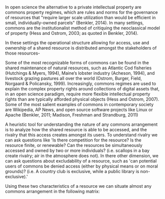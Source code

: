 
In open science the alternative to a private intellectual property are commons property regimes, which are rules and norms for the governance of resources that "require larger scale utilization than would be efficient in small, individually-owned parcels" (Benkler, 2014). In many settings, commons are the institutionalist method of critiquing the neoclassical model of property (Hess and Ostrom, 2003; as quoted in Benkler, 2014).


In these settings the operational structure allowing for access, use and ownership of a shared resource is distributed amongst the stakeholders of those resources- 

Some of the most recognizable forms of commons can be found in the shared maintenance of natural resources, such as Atlantic Cod fisheries (Hutchings & Myers, 1994), Maine’s lobster industry (Acheson, 1994), and livestock grazing pastures all over the world (Ostrom, Burger, Field, Norgaard & Policansky, 1999). Increasingly, commons regimes are used to explain the complex property rights around collections of digital assets that, in an open science paradigm, require more flexible intellectual property rights than are typically afforded physical objects (Hess and Ostrom, 2007). Some of the most salient examples of commons in contemporary society are Wikipedia, AP News, and open source software projects like Linux or Apache (Benkler, 2011; Madison, Freshman and Strandburg, 2011)

A heuristic tool for understanding the nature of any commons arrangement is to analyze how  the shared resource is able to be accessed, and the rivalry that this access creates amongst its users. To understand rivalry we can ask questions like 'Is there competition for the resource? Is the resource finite, or renewable? Can the resources be simultaneously accessed and owned by two or more individuals? (i.e. scallops in a bay create rivalry; air in the atmosphere does not). In there other dimension, we can ask questions about excludability of a resource, such as 'can potential users of commons be denied access (either by physical means or on moral grounds)? (i.e. A country club is exclusive, while a public library is non-exclusive).'

Using these two characteristics of a resource we can situate almost any commons arrangement in the following matrix: